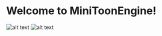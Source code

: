 <p align="center"> <h1>Welcome to <b>MiniToonEngine!</b></h1></p>

![alt text](https://github.com/adix64/MiniToonEngine/blob/master/assets/screenshot1.png?raw=true)
![alt text](https://github.com/adix64/MiniToonEngine/blob/master/assets/screenshot2.png?raw=true)
